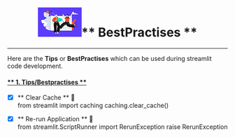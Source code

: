 # <center>![](images/bestpractises.png)** BestPractises **</center>

---

Here are the **Tips** or **BestPractises** which can be used during 
streamlit code development.

#### <u> ** 1. Tips/Bestpractises ** </u>

- [x] ** Clear Cache ** 🎷    
    from streamlit import caching
    caching.clear_cache()

- [x] ** Re-run Application ** 🎷    
    from streamlit.ScriptRunner import RerunException
    raise RerunException 

<!-- ??? info inline end
    Lorem ipsum dolor sit amet, consectetur adipiscing elit. Nulla et euismod
    nulla. Curabitur feugiat, tortor non consequat finibus, justo purus auctor
    massa, nec semper lorem quam in massa.      

The HTML specification is maintained by the W3C.
*[HTML]: Hyper Text Markup Language
*[W3C]: World Wide Web Consortium

[Submit :fontawesome-solid-paper-plane:](#){: .md-button .md-button--primary }

=== "C"

    ``` c
    #include <stdio.h>

    int main(void) {
      printf("Hello world!\n");
      return 0;
    }
    ```

=== "C++"

    ``` c++
    #include <iostream>

    int main(void) {
      std::cout << "Hello world!" << std::endl;
      return 0;
    }

    ```
    

[^1]: Lorem ipsum dolor sit amet, consectetur adipiscing elit.     -->
